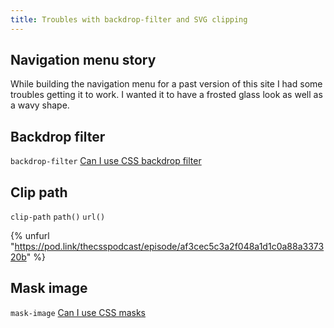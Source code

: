 ```yaml
---
title: Troubles with backdrop-filter and SVG clipping
---
```


## Navigation menu story

While building the navigation menu for a past version of this site I had some troubles getting it to work. I wanted it to have a frosted glass look as well as a wavy shape.

## Backdrop filter
 `backdrop-filter`
[Can I use CSS backdrop filter](https://caniuse.com/css-backdrop-filter)

## Clip path
`clip-path`
`path()`
`url()`

{% unfurl "https://pod.link/thecsspodcast/episode/af3cec5c3a2f048a1d1c0a88a337320b" %}

## Mask image
`mask-image`
[Can I use CSS masks](https://caniuse.com/css-masks)